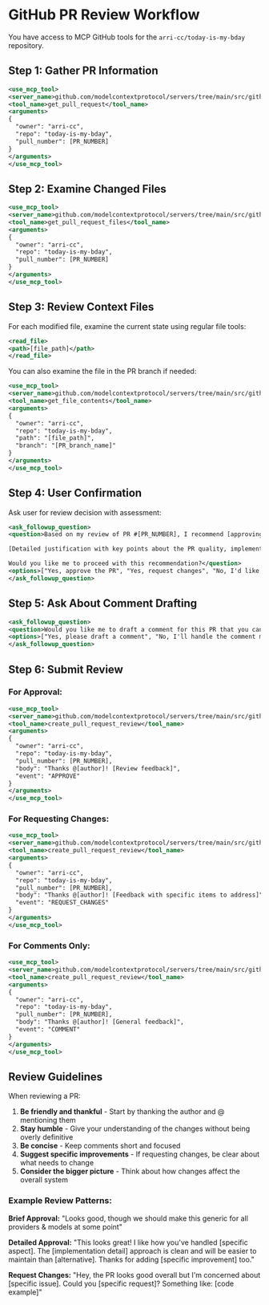# GitHub PR Review Workflow

You have access to MCP GitHub tools for the `arri-cc/today-is-my-bday` repository.

## Step 1: Gather PR Information

```xml
<use_mcp_tool>
<server_name>github.com/modelcontextprotocol/servers/tree/main/src/github</server_name>
<tool_name>get_pull_request</tool_name>
<arguments>
{
  "owner": "arri-cc",
  "repo": "today-is-my-bday",
  "pull_number": [PR_NUMBER]
}
</arguments>
</use_mcp_tool>
```

## Step 2: Examine Changed Files

```xml
<use_mcp_tool>
<server_name>github.com/modelcontextprotocol/servers/tree/main/src/github</server_name>
<tool_name>get_pull_request_files</tool_name>
<arguments>
{
  "owner": "arri-cc",
  "repo": "today-is-my-bday",
  "pull_number": [PR_NUMBER]
}
</arguments>
</use_mcp_tool>
```

## Step 3: Review Context Files

For each modified file, examine the current state using regular file tools:

```xml
<read_file>
<path>[file_path]</path>
</read_file>
```

You can also examine the file in the PR branch if needed:

```xml
<use_mcp_tool>
<server_name>github.com/modelcontextprotocol/servers/tree/main/src/github</server_name>
<tool_name>get_file_contents</tool_name>
<arguments>
{
  "owner": "arri-cc",
  "repo": "today-is-my-bday",
  "path": "[file_path]",
  "branch": "[PR_branch_name]"
}
</arguments>
</use_mcp_tool>
```

## Step 4: User Confirmation

Ask user for review decision with assessment:

```xml
<ask_followup_question>
<question>Based on my review of PR #[PR_NUMBER], I recommend [approving/requesting changes]. Here's my assessment:

[Detailed justification with key points about the PR quality, implementation, and any concerns]

Would you like me to proceed with this recommendation?</question>
<options>["Yes, approve the PR", "Yes, request changes", "No, I'd like to discuss further"]</options>
</ask_followup_question>
```

## Step 5: Ask About Comment Drafting

```xml
<ask_followup_question>
<question>Would you like me to draft a comment for this PR that you can copy and paste?</question>
<options>["Yes, please draft a comment", "No, I'll handle the comment myself"]</options>
</ask_followup_question>
```

## Step 6: Submit Review

### For Approval:

```xml
<use_mcp_tool>
<server_name>github.com/modelcontextprotocol/servers/tree/main/src/github</server_name>
<tool_name>create_pull_request_review</tool_name>
<arguments>
{
  "owner": "arri-cc",
  "repo": "today-is-my-bday",
  "pull_number": [PR_NUMBER],
  "body": "Thanks @[author]! [Review feedback]",
  "event": "APPROVE"
}
</arguments>
</use_mcp_tool>
```

### For Requesting Changes:

```xml
<use_mcp_tool>
<server_name>github.com/modelcontextprotocol/servers/tree/main/src/github</server_name>
<tool_name>create_pull_request_review</tool_name>
<arguments>
{
  "owner": "arri-cc",
  "repo": "today-is-my-bday",
  "pull_number": [PR_NUMBER],
  "body": "Thanks @[author]! [Feedback with specific items to address]",
  "event": "REQUEST_CHANGES"
}
</arguments>
</use_mcp_tool>
```

### For Comments Only:

```xml
<use_mcp_tool>
<server_name>github.com/modelcontextprotocol/servers/tree/main/src/github</server_name>
<tool_name>create_pull_request_review</tool_name>
<arguments>
{
  "owner": "arri-cc",
  "repo": "today-is-my-bday",
  "pull_number": [PR_NUMBER],
  "body": "Thanks @[author]! [General feedback]",
  "event": "COMMENT"
}
</arguments>
</use_mcp_tool>
```

## Review Guidelines

When reviewing a PR:

1. **Be friendly and thankful** - Start by thanking the author and @ mentioning them
2. **Stay humble** - Give your understanding of the changes without being overly definitive
3. **Be concise** - Keep comments short and focused
4. **Suggest specific improvements** - If requesting changes, be clear about what needs to change
5. **Consider the bigger picture** - Think about how changes affect the overall system

### Example Review Patterns:

**Brief Approval:**
"Looks good, though we should make this generic for all providers & models at some point"

**Detailed Approval:**
"This looks great! I like how you've handled [specific aspect]. The [implementation detail] approach is clean and will be easier to maintain than [alternative]. Thanks for adding [specific improvement] too."

**Request Changes:**
"Hey, the PR looks good overall but I'm concerned about [specific issue]. Could you [specific request]? Something like: [code example]"
